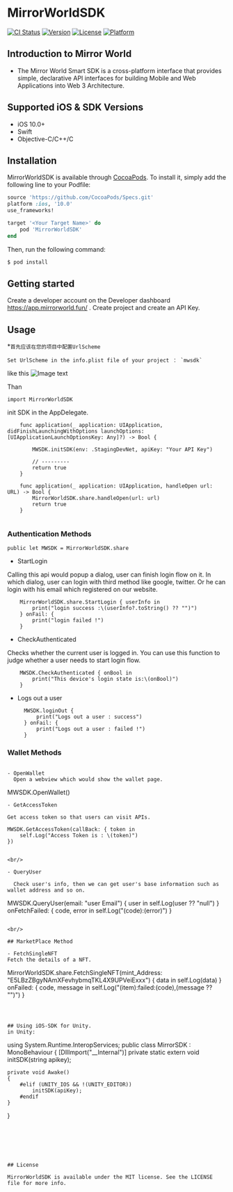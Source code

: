 # MirrorWorldSDK

[![CI Status](https://img.shields.io/travis/791738673@qq.com/MirrorWorldSDK.svg?style=flat)](https://travis-ci.org/791738673@qq.com/MirrorWorldSDK)
[![Version](https://img.shields.io/cocoapods/v/MirrorWorldSDK.svg?style=flat)](https://cocoapods.org/pods/MirrorWorldSDK)
[![License](https://img.shields.io/cocoapods/l/MirrorWorldSDK.svg?style=flat)](https://cocoapods.org/pods/MirrorWorldSDK)
[![Platform](https://img.shields.io/cocoapods/p/MirrorWorldSDK.svg?style=flat)](https://cocoapods.org/pods/MirrorWorldSDK)

## Introduction to Mirror World

- The Mirror World Smart SDK is a cross-platform interface that provides simple, declarative API interfaces for building Mobile and Web Applications into Web 3 Architecture.


## Supported iOS & SDK Versions

- iOS 10.0+
- Swift
- Objective-C/C++/C

## Installation

MirrorWorldSDK is available through [CocoaPods](https://cocoapods.org). To install
it, simply add the following line to your Podfile:

```ruby
source 'https://github.com/CocoaPods/Specs.git'
platform :ios, '10.0'
use_frameworks!

target '<Your Target Name>' do
    pod 'MirrorWorldSDK'
end

```

Then, run the following command:

```sh
$ pod install
```

## Getting started

Create a developer account on the Developer dashboard https://app.mirrorworld.fun/ . Create project and create an API Key.

## Usage

*`首先应该在您的项目中配置UrlScheme`

```
Set UrlScheme in the info.plist file of your project ： `mwsdk`

```

like this
![Image text](https://github.com/mirrorworld-universe/mirrorworld-sdk-ios/blob/master/Example/MirrorWorldSDK/infoplist-UrlScheme-desc.png)



Than

```
import MirrorWorldSDK

```

init SDK in the AppDelegate.

```
    func application(_ application: UIApplication, didFinishLaunchingWithOptions launchOptions: [UIApplicationLaunchOptionsKey: Any]?) -> Bool {
       
        MWSDK.initSDK(env: .StagingDevNet, apiKey: "Your API Key")
        
        // ---------
        return true
    }
    
    func application(_ application: UIApplication, handleOpen url: URL) -> Bool {
        MirrorWorldSDK.share.handleOpen(url: url)
        return true
    }
    
```

### Authentication Methods

`public let MWSDK = MirrorWorldSDK.share`

- StartLogin

Calling this api would popup a dialog, user can finish login flow on it. In which dialog, user can login with third method like google, twitter. Or he can login with his email which registered on our website.

```
    MirrorWorldSDK.share.StartLogin { userInfo in
        print("login success :\(userInfo?.toString() ?? "")")
    } onFail: {
        print("login failed !")
    }
```

- CheckAuthenticated

Checks whether the current user is logged in. You can use this function to judge whether a user needs to start login flow.

```
    MWSDK.CheckAuthenticated { onBool in
        print("This device's login state is:\(onBool)")
    }
```

- Logs out a user
  ```
    MWSDK.loginOut {
        print("Logs out a user : success")
    } onFail: {
        print("Logs out a user : failed !")
    }
  ```

### Wallet Methods

```

- OpenWallet
  Open a webview which would show the wallet page.
  ```
  MWSDK.OpenWallet()
  ```
- GetAccessToken

Get access token so that users can visit APIs.

```
    MWSDK.GetAccessToken(callBack: { token in
        self.Log("Access Token is : \(token)")
    })
```

<br/>

- QueryUser
  
  Check user's info, then we can get user's base information such as wallet address and so on.
  ```
   MWSDK.QueryUser(email: "user Email") { user in
          self.Log(user ?? "null")
    } onFetchFailed: { code, error in
         self.Log("\(code):\(error)")
    }
  ```

<br/>

## MarketPlace Method

- FetchSingleNFT
  Fetch the details of a NFT.
  ```
   MirrorWorldSDK.share.FetchSingleNFT(mint_Address: "E5LBzZBgyNAmXFevhybmqTKL4X9UPVeiExxx") { data in
            self.Log(data)
    } onFailed: { code, message in
            self.Log("\(item):failed:\(code),\(message ?? "")")
    }
  ```



## Using iOS-SDK for Unity.
in Unity:
```
using System.Runtime.InteropServices;
public class MirrorSDK : MonoBehaviour
{
  [DllImport("__Internal")]
    private static extern void initSDK(string apikey);
    
    private void Awake()
    {
        #elif (UNITY_IOS && !(UNITY_EDITOR))
            initSDK(apiKey);
        #endif
    }
}
```






## License

MirrorWorldSDK is available under the MIT license. See the LICENSE file for more info.
